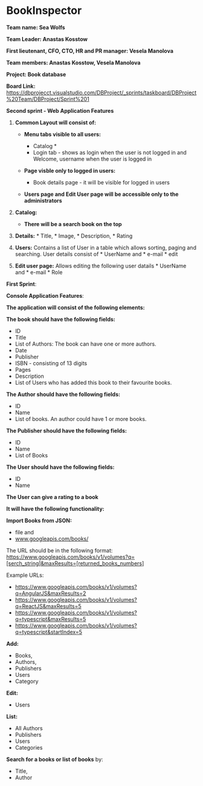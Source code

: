 # BookInspector

**Team name: Sea Wolfs**

**Team Leader: Anastas Kosstow**

**First lieutenant, CFO, CTO, HR and PR manager: Vesela Manolova**

**Team members: Anastas Kosstow, Vesela Manolova**

**Project: Book database**

**Board Link:**
https://dbprojecct.visualstudio.com/DBProject/_sprints/taskboard/DBProject%20Team/DBProject/Sprint%201


**Second sprint - Web Application Features**


1. **Common Layout will consist of:** 

    * **Menu tabs visible to all users:** 

        * Catalog        * 
        * Login tab  -  shows as login when the user is not logged in and Welcome, username when the user is logged in    
        

    *  **Page visble only to logged in users:**

        * Book details page - it will be visible for logged in users 
        
    *  **Users page and Edit User page will be accessible only to the administrators**
        

2. **Catalog:** 
    * **There will be a search book on the top**
    
3. **Details:** 
        * Title,
        * Image,
        * Description, 
        * Rating
        
4. **Users:** 
        Contains a list of User in a table which allows sorting, paging and searching. 
        User details consist of 
        * UserName and
        * e-mail 
        * edit
        
5. **Edit user page:** 
      Allows editing the following user datails 
        * UserName and
        * e-mail 
        * Role
      



**First Sprint**: 

**Console Application Features**: 

**The application will consist of the following elements:**
    
**The **book** should have the following fields:**
* ID
* Title 
* List of Authors: The book can have one or more authors.  
* Date 
* Publisher 
* ISBN - consisting of 13 digits
* Pages 
* Description 
* List of Users who has added this book to their favourite books. 

**The Author should have the following fields:**
* ID
* Name 
* List of books. An author could have 1 or more books. 

**The Publisher should have the following fields:**
* ID
* Name 
* List of Books

**The User should have the following fields:**
* ID
* Name 

**The User can give a rating to a book**


****It will have the following functionality:****

**Import Books from JSON:**
* file and 
* www.googleapis.com/books/

The URL should be in the following format: 
https://www.googleapis.com/books/v1/volumes?q=[serch_string]&maxResults=[returned_books_numbers]

Example URLs: 
* https://www.googleapis.com/books/v1/volumes?q=AngularJS&maxResults=2
* https://www.googleapis.com/books/v1/volumes?q=ReactJS&maxResults=5
* https://www.googleapis.com/books/v1/volumes?q=typescript&maxResults=5
* https://www.googleapis.com/books/v1/volumes?q=typescript&startIndex=5


**Add:**
* Books, 
* Authors, 
* Publishers 
* Users
* Category

**Edit:**
* Users

**List:**
* All Authors
* Publishers
* Users
* Categories

**Search for a books or list of books** by:
* Title,
* Author 





